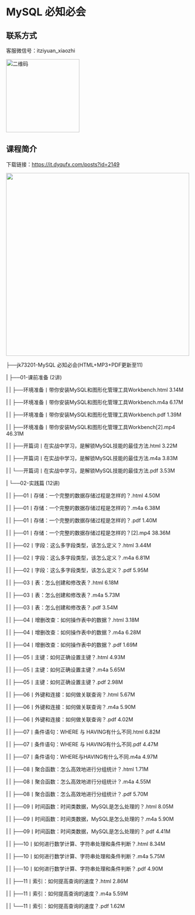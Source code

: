 # MySQL 必知必会

## 联系方式

客服微信号：itziyuan_xiaozhi

<img src="https://ziyuanyun.oss-cn-guangzhou.aliyuncs.com/common/20240614073449/666b82192834a.jpg" width="200" height="200" alt="二维码">

## 课程简介

下载链接：https://it.dyqufx.com/posts?id=2149

<img src="https://ziyuanyun.oss-cn-guangzhou.aliyuncs.com/yun/20240515183702/6644904e123ea.jpg" width="500" alt="">

  ├──jk73201-MySQL 必知必会(HTML+MP3+PDF更新至11)

 | ├──01-课前准备 (2讲)

 | | ├──环境准备丨带你安装MySQL和图形化管理工具Workbench.html 3.14M

 | | ├──环境准备丨带你安装MySQL和图形化管理工具Workbench.m4a 6.17M

 | | ├──环境准备丨带你安装MySQL和图形化管理工具Workbench.pdf 1.39M

 | | ├──环境准备丨带你安装MySQL和图形化管理工具Workbench[2].mp4 46.31M

 | | ├──开篇词丨在实战中学习，是解锁MySQL技能的最佳方法.html 3.22M

 | | ├──开篇词丨在实战中学习，是解锁MySQL技能的最佳方法.m4a 3.83M

 | | └──开篇词丨在实战中学习，是解锁MySQL技能的最佳方法.pdf 3.53M

 | └──02-实践篇 (12讲)

 | | ├──01丨存储：一个完整的数据存储过程是怎样的？.html 4.50M

 | | ├──01丨存储：一个完整的数据存储过程是怎样的？.m4a 6.38M

 | | ├──01丨存储：一个完整的数据存储过程是怎样的？.pdf 1.40M

 | | ├──01丨存储：一个完整的数据存储过程是怎样的？[2].mp4 38.36M

 | | ├──02丨字段：这么多字段类型，该怎么定义？.html 3.44M

 | | ├──02丨字段：这么多字段类型，该怎么定义？.m4a 6.81M

 | | ├──02丨字段：这么多字段类型，该怎么定义？.pdf 5.95M

 | | ├──03丨表：怎么创建和修改表？.html 6.18M

 | | ├──03丨表：怎么创建和修改表？.m4a 5.73M

 | | ├──03丨表：怎么创建和修改表？.pdf 3.54M

 | | ├──04丨增删改查：如何操作表中的数据？.html 3.18M

 | | ├──04丨增删改查：如何操作表中的数据？.m4a 6.28M

 | | ├──04丨增删改查：如何操作表中的数据？.pdf 1.69M

 | | ├──05丨主键：如何正确设置主键？.html 4.93M

 | | ├──05丨主键：如何正确设置主键？.m4a 5.65M

 | | ├──05丨主键：如何正确设置主键？.pdf 2.98M

 | | ├──06丨外键和连接：如何做关联查询？.html 5.67M

 | | ├──06丨外键和连接：如何做关联查询？.m4a 5.90M

 | | ├──06丨外键和连接：如何做关联查询？.pdf 4.02M

 | | ├──07丨条件语句：WHERE 与 HAVING有什么不同.html 6.82M

 | | ├──07丨条件语句：WHERE 与 HAVING有什么不同.pdf 4.47M

 | | ├──07丨条件语句：WHERE与HAVING有什么不同.m4a 4.97M

 | | ├──08丨聚合函数：怎么高效地进行分组统计？.html 1.71M

 | | ├──08丨聚合函数：怎么高效地进行分组统计？.m4a 4.55M

 | | ├──08丨聚合函数：怎么高效地进行分组统计？.pdf 5.70M

 | | ├──09丨时间函数：时间类数据，MySQL是怎么处理的？.html 8.05M

 | | ├──09丨时间函数：时间类数据，MySQL是怎么处理的？.m4a 5.90M

 | | ├──09丨时间函数：时间类数据，MySQL是怎么处理的？.pdf 4.41M

 | | ├──10丨如何进行数学计算、字符串处理和条件判断？.html 8.34M

 | | ├──10丨如何进行数学计算、字符串处理和条件判断？.m4a 5.75M

 | | ├──10丨如何进行数学计算、字符串处理和条件判断？.pdf 4.90M

 | | ├──11丨索引：如何提高查询的速度？.html 2.86M

 | | ├──11丨索引：如何提高查询的速度？.m4a 5.59M

 | | └──11丨索引：如何提高查询的速度？.pdf 1.62M

  